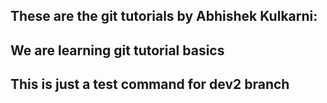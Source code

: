 ## These are the git tutorials by Abhishek Kulkarni:
## We are learning git tutorial basics
## This is just a test command for dev2 branch